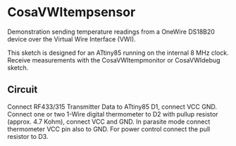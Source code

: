 CosaVWItempsensor
=================
Demonstration sending temperature readings from a OneWire DS18B20
device over the Virtual Wire Interface (VWI). 

This sketch is designed for an ATtiny85 running on the internal 
8 MHz clock. Receive measurements with the CosaVWItempmonitor or
CosaVWIdebug sketch.

Circuit
-------
Connect RF433/315 Transmitter Data to ATtiny85 D1, connect VCC 
GND. Connect one or two 1-Wire digital thermometer to D2 with pullup
resistor (approx. 4.7 Kohm), connect VCC and GND. In parasite mode connect
thermometer VCC pin also to GND. For power control connect the pull
resistor to D3. 




